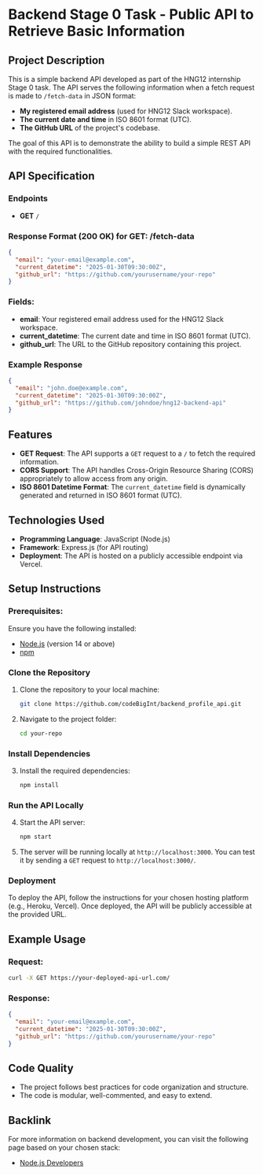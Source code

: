 # Backend Stage 0 Task - Public API to Retrieve Basic Information

## Project Description
This is a simple backend API developed as part of the HNG12 internship Stage 0 task. The API serves the following information  when a fetch request is made to `/fetch-data` in JSON format:

- **My registered email address** (used for HNG12 Slack workspace).
- **The current date and time** in ISO 8601 format (UTC).
- **The GitHub URL** of the project's codebase.

The goal of this API is to demonstrate the ability to build a simple REST API with the required functionalities.

## API Specification

### Endpoints

- **GET** `/`

### Response Format (200 OK) for GET: /fetch-data
```json
{
  "email": "your-email@example.com",
  "current_datetime": "2025-01-30T09:30:00Z",
  "github_url": "https://github.com/yourusername/your-repo"
}
```

### Fields:
- **email**: Your registered email address used for the HNG12 Slack workspace.
- **current_datetime**: The current date and time in ISO 8601 format (UTC).
- **github_url**: The URL to the GitHub repository containing this project.

### Example Response
```json
{
  "email": "john.doe@example.com",
  "current_datetime": "2025-01-30T09:30:00Z",
  "github_url": "https://github.com/johndoe/hng12-backend-api"
}
```

## Features
- **GET Request**: The API supports a `GET` request to a `/` to fetch the required information.
- **CORS Support**: The API handles Cross-Origin Resource Sharing (CORS) appropriately to allow access from any origin.
- **ISO 8601 Datetime Format**: The `current_datetime` field is dynamically generated and returned in ISO 8601 format (UTC).

## Technologies Used
- **Programming Language**: JavaScript (Node.js)
- **Framework**: Express.js (for API routing)
- **Deployment**: The API is hosted on a publicly accessible endpoint via Vercel.
  
## Setup Instructions

### Prerequisites:
Ensure you have the following installed:
- [Node.js](https://nodejs.org) (version 14 or above)
- [npm](https://www.npmjs.com/)

### Clone the Repository
1. Clone the repository to your local machine:
    ```bash
    git clone https://github.com/codeBigInt/backend_profile_api.git
    ```
2. Navigate to the project folder:
    ```bash
    cd your-repo
    ```

### Install Dependencies
3. Install the required dependencies:
    ```bash
    npm install
    ```

### Run the API Locally
4. Start the API server:
    ```bash
    npm start
    ```
5. The server will be running locally at `http://localhost:3000`. You can test it by sending a `GET` request to `http://localhost:3000/`.

### Deployment
To deploy the API, follow the instructions for your chosen hosting platform (e.g., Heroku, Vercel). Once deployed, the API will be publicly accessible at the provided URL.

## Example Usage

### Request:
```bash
curl -X GET https://your-deployed-api-url.com/
```

### Response:
```json
{
  "email": "your-email@example.com",
  "current_datetime": "2025-01-30T09:30:00Z",
  "github_url": "https://github.com/yourusername/your-repo"
}
```

## Code Quality
- The project follows best practices for code organization and structure.
- The code is modular, well-commented, and easy to extend.
  
## Backlink
For more information on backend development, you can visit the following page based on your chosen stack:
- [Node.js Developers](https://hng.tech/hire/nodejs-developers)


